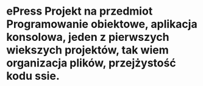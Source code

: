 ﻿# ePress Projekt na przedmiot Programowanie obiektowe, aplikacja konsolowa, jeden z pierwszych wiekszych projektów, tak wiem organizacja plików, przejżystość kodu ssie.
